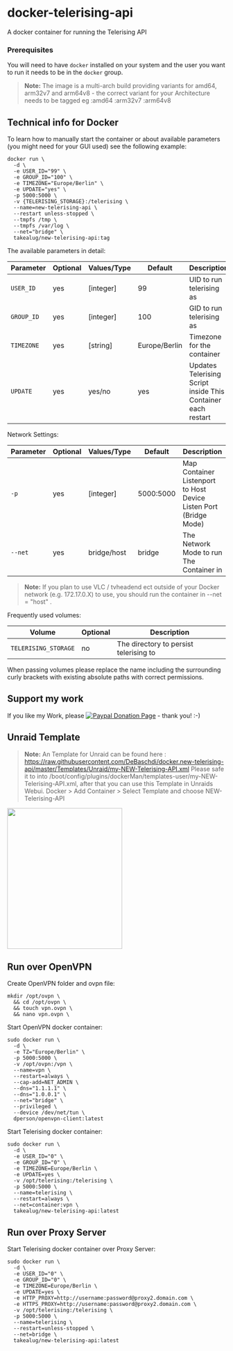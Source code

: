 # docker-telerising-api
A docker container for running the Telerising API

### Prerequisites
You will need to have `docker` installed on your system and the user you want to run it needs to be in the `docker` group.

> **Note:** The image is a multi-arch build providing variants for amd64, arm32v7 and arm64v8 - the correct variant for your Architecture needs to be tagged eg :amd64 :arm32v7 :arm64v8


## Technical info for Docker
To learn how to manually start the container or about available parameters (you might need for your GUI used) see the following example:

```
docker run \
  -d \
  -e USER_ID="99" \
  -e GROUP_ID="100" \
  -e TIMEZONE="Europe/Berlin" \
  -e UPDATE="yes" \
  -p 5000:5000 \
  -v {TELERISING_STORAGE}:/telerising \
  --name=new-telerising-api \
  --restart unless-stopped \
  --tmpfs /tmp \
  --tmpfs /var/log \
  --net="bridge" \
  takealug/new-telerising-api:tag
```

The available parameters in detail:

| Parameter | Optional | Values/Type | Default | Description |
| ---- | --- | --- | --- | --- |
| `USER_ID` | yes | [integer] | 99 | UID to run telerising as |
| `GROUP_ID` | yes | [integer] | 100 | GID to run telerising as |
| `TIMEZONE` | yes | [string] | Europe/Berlin | Timezone for the container |
| `UPDATE` | yes | yes/no | yes | Updates Telerising Script inside This Container each restart |

Network Settings:

| Parameter | Optional | Values/Type | Default | Description |
| ---- | --- | --- | --- | --- |
| `-p` | yes | [integer] | 5000:5000 | Map Container Listenport to Host Device Listen Port (Bridge Mode)|
| `--net` | yes | bridge/host | bridge | The Network Mode to run The Container in|

> **Note:** If you plan to use VLC / tvheadend ect outside of your Docker network (e.g. 172.17.0.X) to use, you should run the container in --net = "host" .

Frequently used volumes:
 
| Volume | Optional | Description |
| ---- | --- | --- |
| `TELERISING_STORAGE` | no | The directory to persist telerising to |


When passing volumes please replace the name including the surrounding curly brackets with existing absolute paths with correct permissions.

## Support my work
If you like my Work, please [![Paypal Donation Page](https://www.paypalobjects.com/en_US/i/btn/btn_donate_SM.gif)](https://paypal.me/DeBaschdi) - thank you! :-)

## Unraid Template
> **Note:** An Template for Unraid can be found here : https://raw.githubusercontent.com/DeBaschdi/docker.new-telerising-api/master/Templates/Unraid/my-NEW-Telerising-API.xml
> Please safe it to into /boot/config/plugins/dockerMan/templates-user/my-NEW-Telerising-API.xml, after that you can use this Template in Unraids Webui. Docker > Add Container > Select Template and choose NEW-Telerising-API

<img src="https://raw.githubusercontent.com/DeBaschdi/docker.new-telerising-api/master/Templates/Unraid/Screenshot.png" height="325" width="265">

## Run over OpenVPN
Create OpenVPN folder and ovpn file:

```
mkdir /opt/ovpn \
  && cd /opt/ovpn \
  && touch vpn.ovpn \
  && nano vpn.ovpn \
```

Start OpenVPN docker container:

```  
sudo docker run \
  -d \
  -e TZ="Europe/Berlin" \
  -p 5000:5000 \
  -v /opt/ovpn:/vpn \
  --name=vpn \
  --restart=always \
  --cap-add=NET_ADMIN \
  --dns="1.1.1.1" \
  --dns="1.0.0.1" \
  --net="bridge" \
  --privileged \
  --device /dev/net/tun \
  dperson/openvpn-client:latest
```
  
Start Telerising docker container:
  
``` 
sudo docker run \
  -d \
  -e USER_ID="0" \
  -e GROUP_ID="0" \
  -e TIMEZONE=Europe/Berlin \
  -e UPDATE=yes \  
  -v /opt/telerising:/telerising \
  -p 5000:5000 \
  --name=telerising \
  --restart=always \
  --net=container:vpn \
  takealug/new-telerising-api:latest
```

## Run over Proxy Server

Start Telerising docker container over Proxy Server:
  
``` 
sudo docker run \
  -d \
  -e USER_ID="0" \
  -e GROUP_ID="0" \
  -e TIMEZONE=Europe/Berlin \
  -e UPDATE=yes \  
  -e HTTP_PROXY=http://username:password@proxy2.domain.com \
  -e HTTPS_PROXY=http://username:password@proxy2.domain.com \
  -v /opt/telerising:/telerising \
  -p 5000:5000 \
  --name=telerising \
  --restart=unless-stopped \
  --net=bridge \
  takealug/new-telerising-api:latest
```